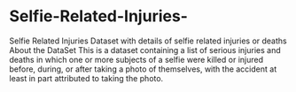 # Selfie-Related-Injuries-
Selfie Related Injuries Dataset with details of selfie related injuries or deaths About the DataSet This is a dataset containing a list of serious injuries and deaths in which one or more subjects of a selfie were killed or injured before, during, or after taking a photo of themselves, with the accident at least in part attributed to taking the photo.
